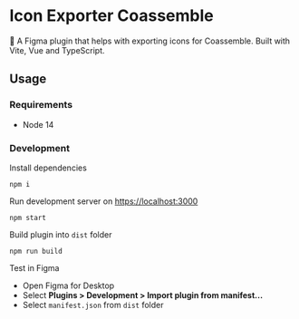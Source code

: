 # Icon Exporter Coassemble

🎨 A Figma plugin that helps with exporting icons for Coassemble. Built with Vite, Vue and TypeScript.

## Usage

### Requirements

- Node 14

### Development

Install dependencies
```shell
npm i
```

Run development server on [https://localhost:3000](https://localhost:3000)
```shell
npm start
```

Build plugin into `dist` folder
```shell
npm run build
```

Test in Figma
- Open Figma for Desktop
- Select **Plugins > Development > Import plugin from manifest...**
- Select `manifest.json` from `dist` folder